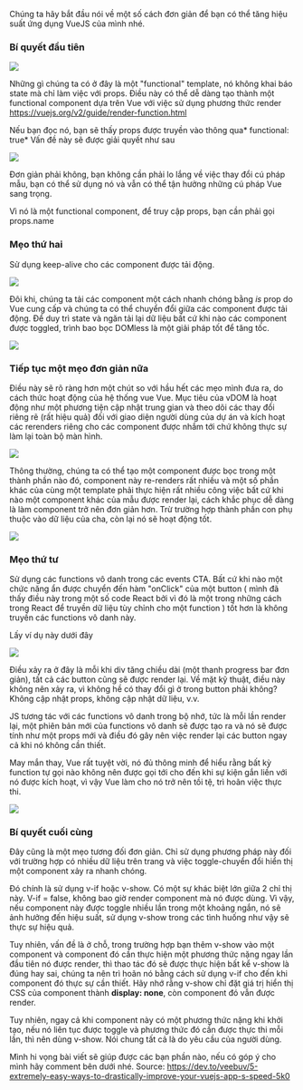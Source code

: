 Chúng ta hãy bắt đầu nói về một số cách đơn giản để bạn có thể tăng hiệu suất ứng dụng VueJS của mình nhé.

### Bí quyết đầu tiên

![](https://images.viblo.asia/a31620d5-1df8-47c6-8d43-8aa77f2ddf93.png)

Những gì chúng ta có ở đây là một "functional" template, nó không khai báo state mà chỉ làm việc với props. Điều này có thể dễ dàng tạo thành một functional component dựa trên Vue với việc sử dụng phương thức render
https://vuejs.org/v2/guide/render-function.html

Nếu bạn đọc nó, bạn sẽ thấy props được truyền vào thông qua* functional: true*
Vấn đề này sẽ được giải quyết như sau

![](https://images.viblo.asia/2718269f-2b9c-48f2-b7fd-27dc2e6cf495.png)

Đơn giản phải không, bạn không cần phải lo lắng về việc thay đổi cú pháp mẫu, bạn có thể sử dụng nó và vẫn có thể tận hưởng những cú pháp Vue sang trọng.

Vì nó là một  functional component, để truy cập props, bạn cần phải gọi props.name

### Mẹo thứ hai
Sử dụng keep-alive cho các component được tải động.

![](https://images.viblo.asia/864c8a48-d19a-4436-b7bc-caa85387b5bd.png)

Đôi khi, chúng ta tải các component một cách nhanh chóng bằng *is* prop do Vue cung cấp và chúng ta có thể chuyển đổi giữa các component được tải động. Để duy trì state và ngăn tải lại dữ liệu bất cứ khi nào các component được toggled, trình bao bọc DOMless là một giải pháp tốt để tăng tốc.

![](https://images.viblo.asia/532f570b-635f-4de4-88fe-8668c120c652.png)

### Tiếp tục một mẹo đơn giản nữa
Điều này sẽ rõ ràng hơn một chút so với hầu hết các mẹo mình đưa ra, do cách thức hoạt động của hệ thống vue Vue. Mục tiêu của vDOM là hoạt động như một phương tiện cập nhật trung gian và theo dõi các thay đổi riêng rẽ (rất hiệu quả) đối với giao diện người dùng của dự án và kích hoạt các rerenders riêng cho các component được nhắm tới chứ không thực sự làm lại toàn bộ màn hình.

![](https://images.viblo.asia/f259ae01-211f-43a9-aa45-efd960fba89b.png)

Thông thường, chúng ta có thể tạo một component được bọc trong một thành phần nào đó, component này re-renders rất nhiều và một số phần khác của cùng một template phải thực hiện rất nhiều công việc bất cứ khi nào một component khác của mẫu được render lại, cách khắc phục dễ dàng là làm component trở nên đơn giản hơn. Trừ trường hợp thành phần con phụ thuộc vào dữ liệu của cha, còn lại nó sẽ hoạt động tốt.

![](https://images.viblo.asia/23083a4b-c1d9-4019-a02d-1169d1c42d43.png)

### Mẹo thứ tư
Sử dụng các functions vô danh trong các events CTA. Bất cứ khi nào một chức năng ẩn được chuyển đến hàm "onClick" của một button ( mình đã thấy điều này trong một số code React bởi vì đó là một trong những cách trong React để truyền dữ liệu tùy chỉnh cho một function ) tốt hơn là không truyền các functions vô danh này.

Lấy ví dụ này dưới đây

![](https://images.viblo.asia/e3def90c-63dc-43ef-b7d5-1306f6bce4d3.png)

Điều xảy ra ở đây là mỗi khi div tăng chiều dài (một thanh progress bar đơn giản), tất cả các button cũng sẽ được render lại.
Về mặt kỹ thuật, điều này không nên xảy ra, vì không hề có thay đổi gì ở trong button phải không? Không cập nhật props, không cập nhật dữ liệu, v.v.

JS tương tác với các functions vô danh trong bộ nhớ, tức là mỗi lần render lại, một phiên bản mới của  functions vô danh sẽ được tạo ra và nó sẽ được tính như một props mới và điều đó gây nên việc render lại các button ngay cả khi nó không cần thiết.

May mắn thay, Vue rất tuyệt vời, nó đủ thông minh để hiểu rằng bất kỳ function tự gọi nào không nên được gọi tới cho đến khi sự kiện gắn liền với nó được kích hoạt, vì vậy Vue làm cho nó trở nên tồi tệ, trì hoãn việc thực thi.

![](https://images.viblo.asia/674f003f-7a99-4e64-a911-21e6bd255098.png)

### Bí quyết cuối cùng
Đây cũng là một mẹo tương đối đơn giản. Chỉ sử dụng phương pháp này đối với trường hợp có nhiều dữ liệu trên trang và việc toggle-chuyển đổi hiển thị một component xảy ra nhanh chóng.

Đó chính là sử dụng v-if hoặc v-show. Có một sự khác biệt lớn giữa 2 chỉ thị này. V-if = false, không bao giờ render component mà nó được dùng. Vì vậy, nếu component này được toggle nhiều lần trong một khoảng ngắn, nó sẽ ảnh hưởng đến hiệu suất, sử dụng v-show trong các tình huống như vậy sẽ thực sự hiệu quả.

Tuy nhiên, vấn đề là ở chỗ, trong trường hợp bạn thêm v-show vào một component và component đó cần thực hiện một phương thức nặng ngay lần đầu tiên nó được render, thì thao tác đó sẽ được thực hiện bất kể v-show là đúng hay sai, chúng ta nên trì hoãn nó bằng cách sử dụng v-if cho đến khi component đó thực sự cần thiết. Hãy nhớ rằng v-show chỉ đặt giá trị hiển thị CSS của component thành **display: none**, còn component đó vẫn được render.

Tuy nhiên, ngay cả khi component này có một phương thức nặng khi khởi tạo, nếu nó liên tục được toggle và phương thức đó cần được thực thi mỗi lần, thì nên dùng v-show. Nói chung tất cả là do yêu cầu của người dùng.

Mình hi vọng bài viết sẽ giúp được các bạn phần nào, nếu có góp ý cho mình hãy comment bên dưới nhé.
Source: https://dev.to/veebuv/5-extremely-easy-ways-to-drastically-improve-your-vuejs-app-s-speed-5k0